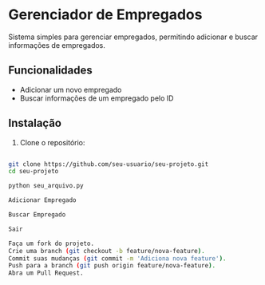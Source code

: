 # Gerenciador de Empregados

Sistema simples para gerenciar empregados, permitindo adicionar e buscar informações de empregados.

## Funcionalidades

- Adicionar um novo empregado
- Buscar informações de um empregado pelo ID

## Instalação

1. Clone o repositório:
```bash

git clone https://github.com/seu-usuario/seu-projeto.git
cd seu-projeto

python seu_arquivo.py

Adicionar Empregado

Buscar Empregado

Sair

Faça um fork do projeto.
Crie uma branch (git checkout -b feature/nova-feature).
Commit suas mudanças (git commit -m 'Adiciona nova feature').
Push para a branch (git push origin feature/nova-feature).
Abra um Pull Request.
